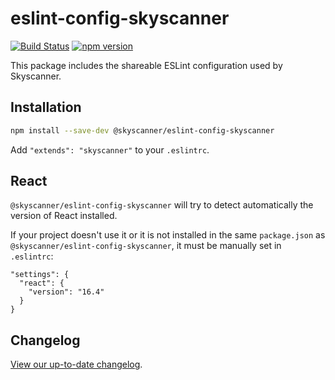# eslint-config-skyscanner

[![Build Status](https://github.com/Skyscanner/eslint-config-skyscanner/workflows/ESLint%20Config%20Skyscanner%20CI/badge.svg)](https://github.com/Skyscanner/eslint-config-skyscanner/actions)
[![npm version](https://img.shields.io/npm/v/@skyscanner/eslint-config-skyscanner.svg)](https://www.npmjs.com/package/@skyscanner/eslint-config-skyscanner)

This package includes the shareable ESLint configuration used by Skyscanner.

## Installation

```bash
npm install --save-dev @skyscanner/eslint-config-skyscanner
```

Add `"extends": "skyscanner"` to your `.eslintrc`.

## React

`@skyscanner/eslint-config-skyscanner` will try to detect automatically the version of React installed.

If your project doesn't use it or it is not installed in the same `package.json` as `@skyscanner/eslint-config-skyscanner`, it must be manually set in `.eslintrc`:

```
"settings": {
  "react": {
    "version": "16.4"
  }
}
```

## Changelog

[View our up-to-date changelog](./CHANGELOG.md).

